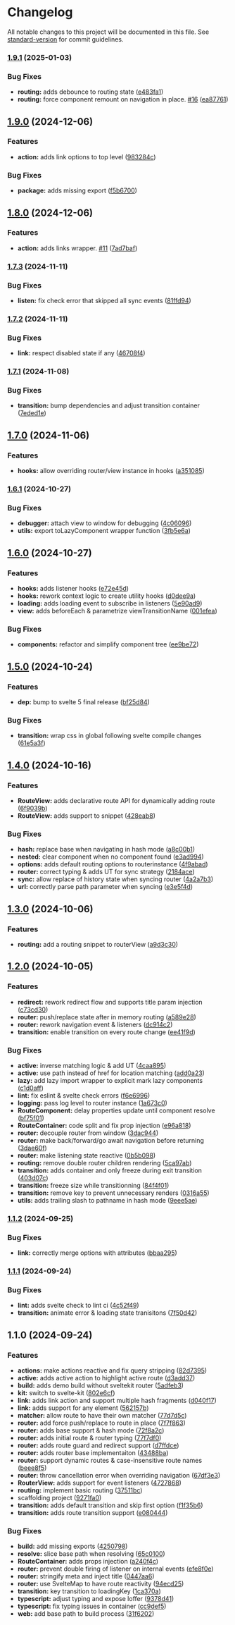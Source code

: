 # Changelog

All notable changes to this project will be documented in this file. See [standard-version](https://github.com/conventional-changelog/standard-version) for commit guidelines.

### [1.9.1](https://github.com/dvcol/svelte-simple-router/compare/v1.9.0...v1.9.1) (2025-01-03)


### Bug Fixes

* **routing:** adds debounce to routing state ([e483fa1](https://github.com/dvcol/svelte-simple-router/commit/e483fa15644110d538dfea923263f609de3f944c))
* **routing:** force component remount on navigation in place.  [#16](https://github.com/dvcol/svelte-simple-router/issues/16) ([ea87761](https://github.com/dvcol/svelte-simple-router/commit/ea877619b6b7d8c52cd872f49088fd7c73efde8a))

## [1.9.0](https://github.com/dvcol/svelte-simple-router/compare/v1.8.0...v1.9.0) (2024-12-06)


### Features

* **action:** adds link options to top level ([983284c](https://github.com/dvcol/svelte-simple-router/commit/983284c2276ec6b06efc6802a758250e12dbf33a))


### Bug Fixes

* **package:** adds missing export ([f5b6700](https://github.com/dvcol/svelte-simple-router/commit/f5b67003d5d7257fabd45c1345825411ad75701d))

## [1.8.0](https://github.com/dvcol/svelte-simple-router/compare/v1.7.3...v1.8.0) (2024-12-06)


### Features

* **action:** adds links wrapper. [#11](https://github.com/dvcol/svelte-simple-router/issues/11) ([7ad7baf](https://github.com/dvcol/svelte-simple-router/commit/7ad7baf781c638f4b48798db2a6c303944a2f64f))

### [1.7.3](https://github.com/dvcol/svelte-simple-router/compare/v1.7.2...v1.7.3) (2024-11-11)


### Bug Fixes

* **listen:** fix check error that skipped all sync events ([81ffd94](https://github.com/dvcol/svelte-simple-router/commit/81ffd9446a4b92eac2b804e65a2799263e928f89))

### [1.7.2](https://github.com/dvcol/svelte-simple-router/compare/v1.7.1...v1.7.2) (2024-11-11)


### Bug Fixes

* **link:** respect disabled state if any ([46708f4](https://github.com/dvcol/svelte-simple-router/commit/46708f4c188b8a7c3c37688c909f52f1fa49a3a8))

### [1.7.1](https://github.com/dvcol/svelte-simple-router/compare/v1.7.0...v1.7.1) (2024-11-08)


### Bug Fixes

* **transition:** bump dependencies and adjust transition container ([7eded1e](https://github.com/dvcol/svelte-simple-router/commit/7eded1ec3cc5522e401dff42732f6b5b2cb63090))

## [1.7.0](https://github.com/dvcol/svelte-simple-router/compare/v1.6.1...v1.7.0) (2024-11-06)


### Features

* **hooks:** allow overriding router/view instance in hooks ([a351085](https://github.com/dvcol/svelte-simple-router/commit/a35108565bc4de14ec053a38cdfdf9ff2f3e5d9a))

### [1.6.1](https://github.com/dvcol/svelte-simple-router/compare/v1.6.0...v1.6.1) (2024-10-27)


### Bug Fixes

* **debugger:** attach view to window for debugging ([4c06096](https://github.com/dvcol/svelte-simple-router/commit/4c0609648d8c425e42038d4ddbfd874dc04a8d05))
* **utils:** export toLazyComponent wrapper function ([3fb5e6a](https://github.com/dvcol/svelte-simple-router/commit/3fb5e6ae9c84c1a4e5e401bd85522ee27a4da803))

## [1.6.0](https://github.com/dvcol/svelte-simple-router/compare/v1.5.0...v1.6.0) (2024-10-27)


### Features

* **hooks:** adds listener hooks ([e72e45d](https://github.com/dvcol/svelte-simple-router/commit/e72e45de2729c04c29d9da52d35927eb34135949))
* **hooks:** rework context logic to create utility hooks ([d0dee9a](https://github.com/dvcol/svelte-simple-router/commit/d0dee9a8a97fc400d69ae84e8f37d9c42774ce2e))
* **loading:** adds loading event to subscribe in listeners ([5e90ad9](https://github.com/dvcol/svelte-simple-router/commit/5e90ad952864c6a9677bbda98fd84d418c16c7ae))
* **view:** adds beforeEach & parametrize viewTransitionName ([001efea](https://github.com/dvcol/svelte-simple-router/commit/001efea99b013e064511e95d37c25cb6f2a835f6))


### Bug Fixes

* **components:** refactor and simplify component tree ([ee9be72](https://github.com/dvcol/svelte-simple-router/commit/ee9be72c5a96fbaad6a14face0478bcc83af7f33))

## [1.5.0](https://github.com/dvcol/svelte-simple-router/compare/v1.4.0...v1.5.0) (2024-10-24)


### Features

* **dep:** bump to svelte 5 final release ([bf25d84](https://github.com/dvcol/svelte-simple-router/commit/bf25d84941c0987ae9db9ad7ce562f8b83b5bc61))


### Bug Fixes

* **transition:** wrap css in global following svelte compile changes ([61e5a3f](https://github.com/dvcol/svelte-simple-router/commit/61e5a3fa6fb5624798c484ca2e46db667c8e895c))

## [1.4.0](https://github.com/dvcol/svelte-simple-router/compare/v1.3.0...v1.4.0) (2024-10-16)


### Features

* **RouteView:** adds declarative route API for dynamically adding route ([6f9039b](https://github.com/dvcol/svelte-simple-router/commit/6f9039b484536fccb427cdb4f00c2fd94709b636))
* **RouteView:** adds support to snippet ([428eab8](https://github.com/dvcol/svelte-simple-router/commit/428eab87d47668dac96873e3979f24cb35dc417e))


### Bug Fixes

* **hash:** replace base when navigating in hash mode ([a8c00b1](https://github.com/dvcol/svelte-simple-router/commit/a8c00b13601a200294a74e8c226251b3096d9a10))
* **nested:** clear component when no component found ([e3ad994](https://github.com/dvcol/svelte-simple-router/commit/e3ad9940923c2877f2ed00ccbd5ac0dacd98260a))
* **options:** adds default routing options to routerinstance ([4f9abad](https://github.com/dvcol/svelte-simple-router/commit/4f9abad8a84d91c2da314aeab86e7a0ba8fc461f))
* **router:** correct typing & adds UT for sync strategy ([2184ace](https://github.com/dvcol/svelte-simple-router/commit/2184ace3abd70494a47ac2f572dd3ab739e2ab77))
* **sync:** allow replace of history state when syncing router ([4a2a7b3](https://github.com/dvcol/svelte-simple-router/commit/4a2a7b3dbd8db2c89311ed97b7400ad5b1a3b3d6))
* **url:** correctly parse path parameter when syncing ([e3e5f4d](https://github.com/dvcol/svelte-simple-router/commit/e3e5f4d952e5409b9a9e56ee639437a90f3a89f5))

## [1.3.0](https://github.com/dvcol/svelte-simple-router/compare/v1.2.0...v1.3.0) (2024-10-06)


### Features

* **routing:** add a routing snippet to routerView ([a9d3c30](https://github.com/dvcol/svelte-simple-router/commit/a9d3c30b533896089842d4679f304af61175f487))

## [1.2.0](https://github.com/dvcol/svelte-simple-router/compare/v1.1.2...v1.2.0) (2024-10-05)


### Features

* **redirect:** rework redirect flow and supports title param injection ([c73cd30](https://github.com/dvcol/svelte-simple-router/commit/c73cd30cd77b104443e88675900c385375d83175))
* **router:** push/replace state after in memory routing ([a589e28](https://github.com/dvcol/svelte-simple-router/commit/a589e28c0c5debf3cbce85507c2c00382f3c9325))
* **router:** rework navigation event & listeners ([dc914c2](https://github.com/dvcol/svelte-simple-router/commit/dc914c21bc162279ab79a280f74f87954a3e1148))
* **transition:** enable transition on every route change ([ee41f9d](https://github.com/dvcol/svelte-simple-router/commit/ee41f9d307422318dcd7828a365119ebafa8db75))


### Bug Fixes

* **active:** inverse matching logic & add UT ([4caa895](https://github.com/dvcol/svelte-simple-router/commit/4caa895315713889fc8f5a7f0803a3b33fb20f8b))
* **active:** use path instead of href for location matching ([add0a23](https://github.com/dvcol/svelte-simple-router/commit/add0a23d1b5d8903c8f7cc55ea22ab5cfdc97b91))
* **lazy:** add lazy import wrapper to explicit mark lazy components ([c1d0aff](https://github.com/dvcol/svelte-simple-router/commit/c1d0affac60750f6c3f2e5abcd99b455334fbec1))
* **lint:** fix eslint & svelte check errors ([f6e6996](https://github.com/dvcol/svelte-simple-router/commit/f6e6996380ebef93821876752caa03708e887f45))
* **logging:** pass log level to router instance ([1a673c0](https://github.com/dvcol/svelte-simple-router/commit/1a673c01133765415d10cb7b7dbdd9d456f84992))
* **RouteComponent:** delay properties update until component resolve ([bf75f01](https://github.com/dvcol/svelte-simple-router/commit/bf75f01270567b990261b74c44ebed25899ac05d))
* **RouteContainer:** code split and fix prop injection ([e96a818](https://github.com/dvcol/svelte-simple-router/commit/e96a818a9eac77c01ec0a1756f8b700961775270))
* **router:** decouple router from window ([3dac944](https://github.com/dvcol/svelte-simple-router/commit/3dac94418bb1665dc1d3cfae0c643769e8028fff))
* **router:** make back/forward/go await navigation before returning ([3dae60f](https://github.com/dvcol/svelte-simple-router/commit/3dae60fd7a0f9efe8b98f1cb61d790c051074e53))
* **router:** make listening state reactive ([0b5b098](https://github.com/dvcol/svelte-simple-router/commit/0b5b0984c97d7edbdc8fbf360a21810bf31736dc))
* **routing:** remove double router children rendering ([5ca97ab](https://github.com/dvcol/svelte-simple-router/commit/5ca97ab605b67349f3b93f992e061240d9bcd5cc))
* **transition:** adds container and only freeze during exit transition ([403d07c](https://github.com/dvcol/svelte-simple-router/commit/403d07c887d37ea15204ca440910ab025d47bf76))
* **transition:** freeze size while transitionning ([84f4f01](https://github.com/dvcol/svelte-simple-router/commit/84f4f01884a052df967eafa26103ff53092248a9))
* **transition:** remove key to prevent unnecessary renders ([0316a55](https://github.com/dvcol/svelte-simple-router/commit/0316a553054597b2a36a796aa81c1af0cad8d4a1))
* **utils:** adds trailing slash to pathname in hash mode ([9eee5ae](https://github.com/dvcol/svelte-simple-router/commit/9eee5ae6c8da46b2ed9ccbc5196234378d89b003))

### [1.1.2](https://github.com/dvcol/svelte-simple-router/compare/v1.1.1...v1.1.2) (2024-09-25)


### Bug Fixes

* **link:** correctly merge options with attributes ([bbaa295](https://github.com/dvcol/svelte-simple-router/commit/bbaa295e0c601a6f010d3568433f0f0d50f86484))

### [1.1.1](https://github.com/dvcol/svelte-simple-router/compare/v1.1.0...v1.1.1) (2024-09-24)


### Bug Fixes

* **lint:** adds svelte check to lint ci ([4c52f49](https://github.com/dvcol/svelte-simple-router/commit/4c52f493f4ba6f81bf314d3f8b7b6c03876921c4))
* **transition:** animate error & loading state tranisitons ([7f50d42](https://github.com/dvcol/svelte-simple-router/commit/7f50d422480c72c88c667b330dd63a2321e2659a))

## 1.1.0 (2024-09-24)


### Features

* **actions:** make actions reactive and fix query stripping ([82d7395](https://github.com/dvcol/svelte-simple-router/commit/82d73959158b4dedba76098e011c6d75744c823e))
* **active:** adds active action to highlight active route ([d3add37](https://github.com/dvcol/svelte-simple-router/commit/d3add37610bf0a81ca77a61bef22a3df573d28bb))
* **build:** adds demo build without sveltekit router ([5adfeb3](https://github.com/dvcol/svelte-simple-router/commit/5adfeb36558daf8ff3f613f5886bf8c682d07d13))
* **kit:** switch to svelte-kit ([802e6cf](https://github.com/dvcol/svelte-simple-router/commit/802e6cf472c559c0e7177c6170bc09c06ed71192))
* **link:** adds link action and support multiple hash fragments ([d040f17](https://github.com/dvcol/svelte-simple-router/commit/d040f17657d3f6e45c1a2ca7a68a5d24be9e281b))
* **link:** adds support for any element ([562157b](https://github.com/dvcol/svelte-simple-router/commit/562157b1185d1086a72b62988b7e06b82c35bf5a))
* **matcher:** allow route to have their own matcher ([77d7d5c](https://github.com/dvcol/svelte-simple-router/commit/77d7d5c27624cf7f7ef966a14895e660f0b0241e))
* **router:** add force push/replace to route in place ([7f7f863](https://github.com/dvcol/svelte-simple-router/commit/7f7f8638b7851ae917ee0c05d5583c95da3d7dc7))
* **router:** adds base support & hash mode ([72f8a2c](https://github.com/dvcol/svelte-simple-router/commit/72f8a2c37ef77b41d4761008cef29a3140c995f0))
* **router:** adds initial route & router typing ([77f7df0](https://github.com/dvcol/svelte-simple-router/commit/77f7df0aa97923351166131e57bcf74c1be7e553))
* **router:** adds route guard and redirect support ([d7ffdce](https://github.com/dvcol/svelte-simple-router/commit/d7ffdce07f529d6a724de45fb4653ecf7caa32d0))
* **router:** adds router base implementaiton ([43488ba](https://github.com/dvcol/svelte-simple-router/commit/43488ba5f2b71146a30dbf7a1d3da030cfcee26c))
* **router:** support dynamic routes & case-insensitive route names ([beee8f5](https://github.com/dvcol/svelte-simple-router/commit/beee8f547c76f3f919f7b70685021ef4539e7135))
* **router:** throw cancellation error when overriding navigation ([67df3e3](https://github.com/dvcol/svelte-simple-router/commit/67df3e32bc7d603b943916479ec94d5265930011))
* **RouterView:** adds support for event listeners ([4727868](https://github.com/dvcol/svelte-simple-router/commit/47278680619f2274ef8c38461a8fc70e74a49af5))
* **routing:** implement basic routing ([37511bc](https://github.com/dvcol/svelte-simple-router/commit/37511bcb12e4fe0eb79e8dc0733536abfb884466))
* scaffolding project ([9271fa0](https://github.com/dvcol/svelte-simple-router/commit/9271fa062bf5c7c2061ec96097b3a00727bf0f2c))
* **transition:** adds default transition and skip first option ([f1f35b6](https://github.com/dvcol/svelte-simple-router/commit/f1f35b6c27ac1fd62fb3fe2bf9834388c23e1e00))
* **transition:** adds route transition support ([e080444](https://github.com/dvcol/svelte-simple-router/commit/e0804444f4932903b8e2068853fde3b854b62fdf))


### Bug Fixes

* **build:** add missing exports ([4250798](https://github.com/dvcol/svelte-simple-router/commit/4250798774e4da3d69c8b983f1c711cf655ec73d))
* **resolve:** slice base path when resolving ([65c0100](https://github.com/dvcol/svelte-simple-router/commit/65c0100398a122fbbb588c1441fa9769237b531b))
* **RouteContainer:** adds props injection ([a240f4c](https://github.com/dvcol/svelte-simple-router/commit/a240f4cb6bb50732ab69a9bffbd1115f5c847d27))
* **router:** prevent double firing of listener on internal events ([efe8f0e](https://github.com/dvcol/svelte-simple-router/commit/efe8f0eef5645e1c8a5161c830a6d73d6abeafe9))
* **router:** stringify meta and inject title ([0447aa6](https://github.com/dvcol/svelte-simple-router/commit/0447aa6b152be15726a81be296eaff5da8f309e3))
* **router:** use SvelteMap to have route reactivity ([94ecd25](https://github.com/dvcol/svelte-simple-router/commit/94ecd2596cd6783a76d85a5f85b5840a13962108))
* **transition:** key transition to loadingKey ([1ca370a](https://github.com/dvcol/svelte-simple-router/commit/1ca370af1d892f8291d2464145c6a582eeee7438))
* **typescript:** adjust typing and expose loffer ([9378d41](https://github.com/dvcol/svelte-simple-router/commit/9378d412ab58342412010c52d82425642a15bf6a))
* **typescript:** fix typing issues in container ([cc9def5](https://github.com/dvcol/svelte-simple-router/commit/cc9def5fd68261a8bb8c5339865c3bbf7710859f))
* **web:** add base path to build process ([31f6202](https://github.com/dvcol/svelte-simple-router/commit/31f6202e4b34c525989eeaec6447dcc5c4f833fa))
